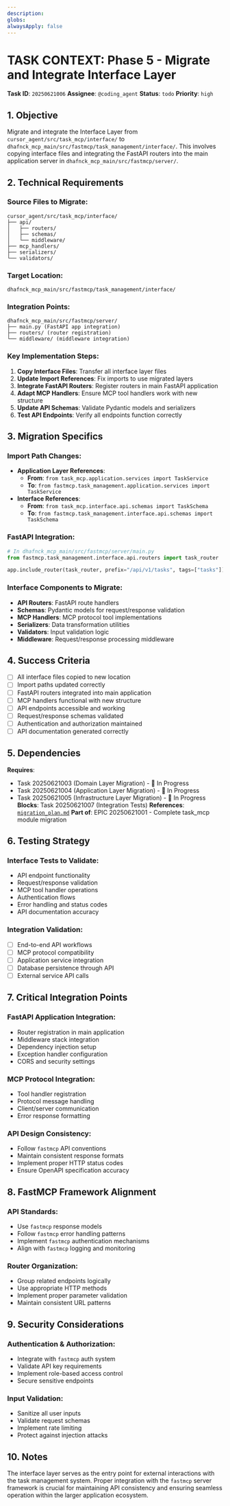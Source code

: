 ```yaml
---
description:
globs:
alwaysApply: false
---
```

# TASK CONTEXT: Phase 5 - Migrate and Integrate Interface Layer

**Task ID**: `20250621006`
**Assignee**: `@coding_agent`
**Status**: `todo`
**Priority**: `high`

## 1. Objective

Migrate and integrate the Interface Layer from `cursor_agent/src/task_mcp/interface/` to `dhafnck_mcp_main/src/fastmcp/task_management/interface/`. This involves copying interface files and integrating the FastAPI routers into the main application server in `dhafnck_mcp_main/src/fastmcp/server/`.

## 2. Technical Requirements

### Source Files to Migrate:
```
cursor_agent/src/task_mcp/interface/
├── api/
│   ├── routers/
│   ├── schemas/
│   └── middleware/
├── mcp_handlers/
├── serializers/
└── validators/
```

### Target Location:
```
dhafnck_mcp_main/src/fastmcp/task_management/interface/
```

### Integration Points:
```
dhafnck_mcp_main/src/fastmcp/server/
├── main.py (FastAPI app integration)
├── routers/ (router registration)
└── middleware/ (middleware integration)
```

### Key Implementation Steps:
1. **Copy Interface Files**: Transfer all interface layer files
2. **Update Import References**: Fix imports to use migrated layers
3. **Integrate FastAPI Routers**: Register routers in main FastAPI application
4. **Adapt MCP Handlers**: Ensure MCP tool handlers work with new structure
5. **Update API Schemas**: Validate Pydantic models and serializers
6. **Test API Endpoints**: Verify all endpoints function correctly

## 3. Migration Specifics

### Import Path Changes:
- **Application Layer References**: 
  - **From**: `from task_mcp.application.services import TaskService`
  - **To**: `from fastmcp.task_management.application.services import TaskService`
- **Interface References**:
  - **From**: `from task_mcp.interface.api.schemas import TaskSchema`
  - **To**: `from fastmcp.task_management.interface.api.schemas import TaskSchema`

### FastAPI Integration:
```python
# In dhafnck_mcp_main/src/fastmcp/server/main.py
from fastmcp.task_management.interface.api.routers import task_router

app.include_router(task_router, prefix="/api/v1/tasks", tags=["tasks"])
```

### Interface Components to Migrate:
- **API Routers**: FastAPI route handlers
- **Schemas**: Pydantic models for request/response validation
- **MCP Handlers**: MCP protocol tool implementations
- **Serializers**: Data transformation utilities
- **Validators**: Input validation logic
- **Middleware**: Request/response processing middleware

## 4. Success Criteria

- [ ] All interface files copied to new location
- [ ] Import paths updated correctly
- [ ] FastAPI routers integrated into main application
- [ ] MCP handlers functional with new structure
- [ ] API endpoints accessible and working
- [ ] Request/response schemas validated
- [ ] Authentication and authorization maintained
- [ ] API documentation generated correctly

## 5. Dependencies

**Requires**: 
- Task 20250621003 (Domain Layer Migration) - 🔄 In Progress
- Task 20250621004 (Application Layer Migration) - 🔄 In Progress  
- Task 20250621005 (Infrastructure Layer Migration) - 🔄 In Progress
**Blocks**: Task 20250621007 (Integration Tests)
**References**: [`migration_plan.md`](mdc:../../migration_plan.md)
**Part of**: EPIC 20250621001 - Complete task_mcp module migration

## 6. Testing Strategy

### Interface Tests to Validate:
- API endpoint functionality
- Request/response validation
- MCP tool handler operations
- Authentication flows
- Error handling and status codes
- API documentation accuracy

### Integration Validation:
- [ ] End-to-end API workflows
- [ ] MCP protocol compatibility
- [ ] Application service integration
- [ ] Database persistence through API
- [ ] External service API calls

## 7. Critical Integration Points

### FastAPI Application Integration:
- Router registration in main application
- Middleware stack integration
- Dependency injection setup
- Exception handler configuration
- CORS and security settings

### MCP Protocol Integration:
- Tool handler registration
- Protocol message handling
- Client/server communication
- Error response formatting

### API Design Consistency:
- Follow `fastmcp` API conventions
- Maintain consistent response formats
- Implement proper HTTP status codes
- Ensure OpenAPI specification accuracy

## 8. FastMCP Framework Alignment

### API Standards:
- Use `fastmcp` response models
- Follow `fastmcp` error handling patterns
- Implement `fastmcp` authentication mechanisms
- Align with `fastmcp` logging and monitoring

### Router Organization:
- Group related endpoints logically
- Use appropriate HTTP methods
- Implement proper parameter validation
- Maintain consistent URL patterns

## 9. Security Considerations

### Authentication & Authorization:
- Integrate with `fastmcp` auth system
- Validate API key requirements
- Implement role-based access control
- Secure sensitive endpoints

### Input Validation:
- Sanitize all user inputs
- Validate request schemas
- Implement rate limiting
- Protect against injection attacks

## 10. Notes

The interface layer serves as the entry point for external interactions with the task management system. Proper integration with the `fastmcp` server framework is crucial for maintaining API consistency and ensuring seamless operation within the larger application ecosystem.
